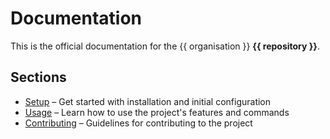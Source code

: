 # Documentation

This is the official documentation for the {{ organisation }} **{{ repository }}**.

## Sections

- [Setup](setup.md) – Get started with installation and initial configuration
- [Usage](usage.md) – Learn how to use the project's features and commands
- [Contributing](contributing.md) – Guidelines for contributing to the project
